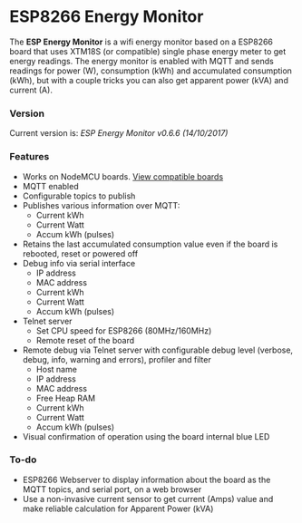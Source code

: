 # ESP8266 Energy Monitor

The **ESP Energy Monitor** is a wifi energy monitor based on a ESP8266 board that uses XTM18S (or compatible) single phase energy meter to get energy readings. The energy monitor is enabled with MQTT and sends readings for power (W), consumption (kWh) and accumulated consumption (kWh), but with a couple tricks you can also get apparent power (kVA) and current (A).

### Version
Current version is: _ESP Energy Monitor v0.6.6 (14/10/2017)_

### Features
+ Works on NodeMCU boards. [View compatible boards](https://github.com/jorgeassuncao/ESP8266-Energy-Monitor/wiki/Parts-List)
+ MQTT enabled
+ Configurable topics to publish
+ Publishes various information over MQTT:
  + Current kWh
  + Current Watt
  + Accum kWh (pulses)
+ Retains the last accumulated consumption value even if the board is rebooted, reset or powered off
+ Debug info via serial interface
  + IP address
  + MAC address
  + Current kWh
  + Current Watt
  + Accum kWh (pulses)
+ Telnet server
  + Set CPU speed for ESP8266 (80MHz/160MHz)
  + Remote reset of the board
+ Remote debug via Telnet server with configurable debug level (verbose, debug, info, warning and errors), profiler and filter
  + Host name
  + IP address
  + MAC address
  + Free Heap RAM
  + Current kWh
  + Current Watt
  + Accum kWh (pulses)
+ Visual confirmation of operation using the board internal blue LED


### To-do
+ ESP8266 Webserver to display information about the board as the MQTT topics, and serial port, on a web browser
+ Use a non-invasive current sensor to get current (Amps) value and make reliable calculation for Apparent Power (kVA)
